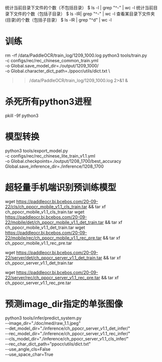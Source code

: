 统计当前目录下文件的个数（不包括目录）
$ ls -l | grep "^-" | wc -l
统计当前目录下文件的个数（包括子目录）
$ ls -lR| grep "^-" | wc -l
查看某目录下文件夹(目录)的个数（包括子目录）
$ ls -lR | grep "^d" | wc -l


# 训练
rm -rf /data/PaddleOCR/train_log/1209_1000.log
python3 tools/train.py \
-c configs/rec/rec_chinese_common_train.yml \
-o Global.save_model_dir=./output/1209_1000/ \
-o Global.character_dict_path=./ppocr/utils/dict.txt \
>>/data/PaddleOCR/train_log/1209_1000.log 2>&1 &


# 杀死所有python3进程
pkill -9f python3


# 模型转换
python3 tools/export_model.py \
-c configs/rec/rec_chinese_lite_train_v1.1.yml \
-o Global.checkpoints=./output/1208_1700/best_accuracy \
Global.save_inference_dir=./inference/1208_1700

# 超轻量手机端识别预训练模型
wget https://paddleocr.bj.bcebos.com/20-09-22/cls/ch_ppocr_mobile_v1.1_cls_train.tar && tar xf ch_ppocr_mobile_v1.1_cls_train.tar
wget https://paddleocr.bj.bcebos.com/20-09-22/mobile/det/ch_ppocr_mobile_v1.1_det_train.tar && tar xf ch_ppocr_mobile_v1.1_det_train.tar
wget https://paddleocr.bj.bcebos.com/20-09-22/mobile/rec/ch_ppocr_mobile_v1.1_rec_pre.tar && tar xf ch_ppocr_mobile_v1.1_rec_pre.tar


wget https://paddleocr.bj.bcebos.com/20-09-22/server/det/ch_ppocr_server_v1.1_det_train.tar && tar xf ch_ppocr_server_v1.1_det_train.tar

wget https://paddleocr.bj.bcebos.com/20-09-22/server/rec/ch_ppocr_server_v1.1_rec_pre.tar && tar xf ch_ppocr_server_v1.1_rec_pre.tar

# 预测image_dir指定的单张图像
python3 tools/infer/predict_system.py \
--image_dir="./doc/med/raw_1.1.jpeg" \
--det_model_dir="./inference/ch_ppocr_server_v1.1_det_infer/"  \
--rec_model_dir="./inference/ch_ppocr_server_v1.1_rec_infer/" \
--cls_model_dir="./inference/ch_ppocr_server_v1.1_cls_infer/" \
--rec_char_dict_path="ppocr/utils/dict.txt" \
--use_angle_cls=False \
--use_space_char=True

